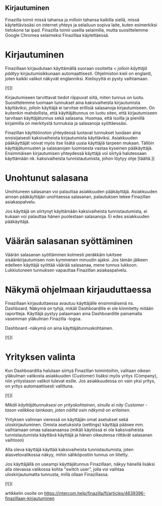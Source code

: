 ## Kirjautuminen

Finazilla toimii missä tahansa ja milloin tahansa kaikilla siellä, missä käytettävissäsi on internet yhteys ja selailuun sopiva laite, kuten esimerkiksi tietokone tai ipad. Finazilla toimii useilla selaimilla, mutta suosittelemme Google Chromea selaimeksi Finazillaa käytettäessä.

# Kirjautuminen

Finazillaan kirjaudutaan käyttämällä suoraan osoitetta *< jolloin käyttäjä päätyy* kirjautumisikkunaan automaattisesti. Ohjelmiston kieli on englanti, joten kaikki valikot näkyvät englanniksi. Kielisyyttä ei pysty vaihtamaan.

[![](

Kirjautumiseen tarvittavat tiedot riippuvat siitä, miten tunnus on luotu. Suosittelemme luomaan tunnukset aina kaksivaiheista kirjautumista käyttäviksi, jolloin käyttäjä ei tarvitse erillisiä salasanoja kirjautumiseen. On kuitenkin mahdollista, että käyttäjätunnus on luotu siten, että kirjautumiseen tarvitaan käyttäjätunnus sekä salasana. Huomaa, että isoilla ja pienillä kirjaimilla on merkitystä tunnuksia ja salasanoja syöttäessäsi.

Finazillan käyttöönoton yhteydessä luotavat tunnukset luodaan aina ensisijaisesti kaksivaiheista kirjautumista käyttäviksi. Asiakkuuden pääkäyttäjät voivat myös itse lisätä uusia käyttäjiä tarpeen mukaan. Tällöin käyttäjätunnusten ja salasanojen luomisesta vastaa kyseinen pääkäyttäjä. Ensimmäisen kirjautumisen yhteydessä käyttäjä voi siirtyä halutessaan käyttämään nk. kaksivaiheista tunnistautumista, johon löytyy ohje [täältä.]( 

# **Unohtunut salasana**

Unohtuneen salasanan voi palauttaa asiakkuuden pääkäyttäjä. Asiakkuuden ainoan pääkäyttäjän unohtaessa salasanan, palautuksen tekee Finazillan asiakaspalvelu.

Jos käyttäjä on siirtynyt käyttämään kaksivaiheista tunnistautumista, ei kukaan voi palauttaa hänen puolestaan salasanoja. Ei edes asiakkuuden pääkäyttäjä.

# **Väärän salasanan syöttäminen**

Väärän salasanan syöttäminen kolmesti peräkkäin lukitsee sisäänkirjautumisen noin kymmenen minuutin ajaksi. Jos tämän jälkeen edelleen käyttäjä syöttää väärää salasanaa, mene tunnus lukkoon. Lukkiutuneen tunnuksen vapauttaa Finazillan asiakaspalvelu.

# **Näkymä ohjelmaan kirjauduttaessa**

Finazillaan kirjauduttaessa avautuu käyttäjälle ensimmäisenä ns. Dashboard. Näkymä on tyhjä, mikäli Dashboardille ei ole kiinnitetty mitään raportteja. Käyttäjä pystyy palaamaan aina Dashboardille painamalla vasemman yläkulman Finazilla -logoa.

Dashboard -näkymä on aina käyttäjätunnuskohtainen.

[![](

# **Yrityksen valinta**

Kun Dashboardilta halutaan siirtyä Finazillan toimintoihin, valitaan oikean yläkulman valikosta asiakkuuden (Customer) lisäksi myös yritys (Company), niin yritystason valikot tulevat esille. Jos asiakkuudessa on vain yksi yritys, on yritys automaattisesti valittuna.

[![](

*Mikäli käyttäjätunnuksesi on yrityskohtainen, sinulle ei näy Customer -tason valikkoa lainkaan, joten näiltä osin näkymä on erilainen.*

Yrityksen valinnan vieressä on käyttäjän omat asetukset sekä uloskirjautuminen. Omista asetuksista (settings) käyttäjä pääsee mm. vaihtamaan omaa salasanaansa (mikäli käytössä ei ole kaksivaiheista tunnistautumista käyttävä käyttäjä ja hänen oikeutensa riittävät salasanan vaihtoon)

Alla oleva käyttäjä käyttää kaksivaiheista tunnistautumista, joten alasvetovalikossa näkyy, mihin sähköpostiin tunnus on liitetty.

Jos käyttäjällä on useampi käyttäjätunnus Finazillaan, näkyy hänellä lisäksi alla olevassa valikossa kohta "switch user", jolla voi vaihtaa uloskirjautumatta tunnusta, millä ollaan Finazillassa.

[![](



artikkelin osoite on https://intercom.help/finazilla/fi/articles/4639396-finazillaan-kirjautuminen

